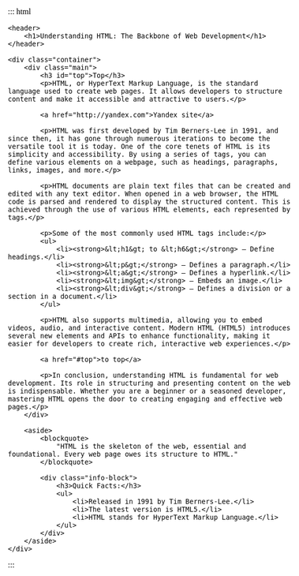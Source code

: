 ::: html

<style>
html, body {
    background-color: var(--yfm-html-color-background);
    color: var(--yfm-html-color-text-primary);
    font-size: var(--yfm-html-font-size);
    font-family: var(--yfm-html-font-family);
}
.container {
    display: flex;
    margin: 20px;
}
.main {
    flex: 2;
    padding: 20px;
}

.main ul {
    list-style-type: disc;
    margin-left: 20px;
}

aside {
    flex: 1;
    padding: 20px;
}

aside blockquote {
    font-style: italic;
    color: var(--yfm-html-color-text-primary);
    border-left: 4px solid var(--yfm-html-color-text-primary);
    padding-left: 10px;
}

.info-block {
    margin-top: 20px;
}

.info-block h3 {
    color: var(--yfm-html-color-text-primary);
}

.info-block ul {
    list-style-type: circle;
    margin-left: 20px;
}

.dark a {
    color: red;
    text-decoration: none;
}
.light a {
    color: blue;
    text-decoration: none;
}

</style>

    <header>
        <h1>Understanding HTML: The Backbone of Web Development</h1>
    </header>

    <div class="container">
        <div class="main">
            <h3 id="top">Top</h3>
            <p>HTML, or HyperText Markup Language, is the standard language used to create web pages. It allows developers to structure content and make it accessible and attractive to users.</p>

            <a href="http://yandex.com">Yandex site</a>

            <p>HTML was first developed by Tim Berners-Lee in 1991, and since then, it has gone through numerous iterations to become the versatile tool it is today. One of the core tenets of HTML is its simplicity and accessibility. By using a series of tags, you can define various elements on a webpage, such as headings, paragraphs, links, images, and more.</p>

            <p>HTML documents are plain text files that can be created and edited with any text editor. When opened in a web browser, the HTML code is parsed and rendered to display the structured content. This is achieved through the use of various HTML elements, each represented by tags.</p>

            <p>Some of the most commonly used HTML tags include:</p>
            <ul>
                <li><strong>&lt;h1&gt; to &lt;h6&gt;</strong> – Define headings.</li>
                <li><strong>&lt;p&gt;</strong> – Defines a paragraph.</li>
                <li><strong>&lt;a&gt;</strong> – Defines a hyperlink.</li>
                <li><strong>&lt;img&gt;</strong> – Embeds an image.</li>
                <li><strong>&lt;div&gt;</strong> – Defines a division or a section in a document.</li>
            </ul>

            <p>HTML also supports multimedia, allowing you to embed videos, audio, and interactive content. Modern HTML (HTML5) introduces several new elements and APIs to enhance functionality, making it easier for developers to create rich, interactive web experiences.</p>

            <a href="#top">to top</a>

            <p>In conclusion, understanding HTML is fundamental for web development. Its role in structuring and presenting content on the web is indispensable. Whether you are a beginner or a seasoned developer, mastering HTML opens the door to creating engaging and effective web pages.</p>
        </div>

        <aside>
            <blockquote>
                "HTML is the skeleton of the web, essential and foundational. Every web page owes its structure to HTML."
            </blockquote>

            <div class="info-block">
                <h3>Quick Facts:</h3>
                <ul>
                    <li>Released in 1991 by Tim Berners-Lee.</li>
                    <li>The latest version is HTML5.</li>
                    <li>HTML stands for HyperText Markup Language.</li>
                </ul>
            </div>
        </aside>
    </div>


:::
